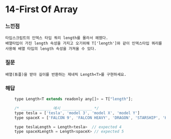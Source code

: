 # 14-First Of Array

### 느낀점
	타입스크립트의 인덱스 타입 쿼리 length를 몰라서 헤맸다.
	배열타입이 가진 length 속성을 가지고 오기위해 T['length']와 같이 인덱스타입 쿼리를 사용해 배열 타입의 length 속성을 가져올 수 있다.

### 질문
	배열(튜플)을 받아 길이를 반환하는 제네릭 Length<T>를 구현하세요.

### 해답
```javascript
	type Length<T extends readonly any[]> = T["length"];

	/* _____________ 예시 _____________ */
	type tesla = ['tesla', 'model 3', 'model X', 'model Y']
	type spaceX = ['FALCON 9', 'FALCON HEAVY', 'DRAGON', 'STARSHIP', 'HUMAN SPACEFLIGHT']

	type teslaLength = Length<tesla>  // expected 4
	type spaceXLength = Length<spaceX> // expected 5
```